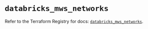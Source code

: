 # `databricks_mws_networks`

Refer to the Terraform Registry for docs: [`databricks_mws_networks`](https://registry.terraform.io/providers/databricks/databricks/1.62.1/docs/resources/mws_networks).
